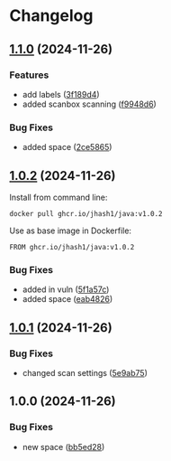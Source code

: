 # Changelog

## [1.1.0](https://github.com/jhash1/containerhackathon/compare/v1.0.2...v1.1.0) (2024-11-26)


### Features

* add labels ([3f189d4](https://github.com/jhash1/containerhackathon/commit/3f189d468cf4e4981e92bc887342144c5f34d5f0))
* added scanbox scanning ([f9948d6](https://github.com/jhash1/containerhackathon/commit/f9948d6eac5e2ecdaca8e2917d273cf5a0dac362))


### Bug Fixes

* added space ([2ce5865](https://github.com/jhash1/containerhackathon/commit/2ce5865b1c20103b592dd41e217afc8bcadcdda3))

## [1.0.2](https://github.com/jhash1/containerhackathon/compare/v1.0.1...v1.0.2) (2024-11-26)


Install from command line:


``` shell
docker pull ghcr.io/jhash1/java:v1.0.2
```


Use as base image in Dockerfile:


``` shell
FROM ghcr.io/jhash1/java:v1.0.2
```


### Bug Fixes

* added in vuln ([5f1a57c](https://github.com/jhash1/containerhackathon/commit/5f1a57c8009f05f945e9d4c7fd42b313e9e221ed))
* added space ([eab4826](https://github.com/jhash1/containerhackathon/commit/eab4826f9d3154b23a22bd3fee51e2b332de3cbe))

## [1.0.1](https://github.com/jhash1/containerhackathon/compare/v1.0.0...v1.0.1) (2024-11-26)


### Bug Fixes

* changed scan settings ([5e9ab75](https://github.com/jhash1/containerhackathon/commit/5e9ab7554eaad24179fc0860b02302f2a8b1840e))

## 1.0.0 (2024-11-26)


### Bug Fixes

* new space ([bb5ed28](https://github.com/jhash1/containerhackathon/commit/bb5ed286355be8613669311c6fd5c3af01bf88c3))
